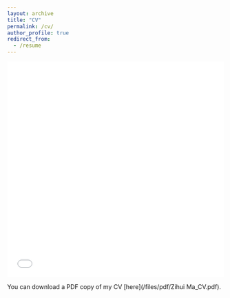 ```yaml
---
layout: archive
title: "CV"
permalink: /cv/
author_profile: true
redirect_from:
  - /resume
---
```


<iframe src="/files/pdf/Zihui Ma_CV.pdf" width="100%" height="500" frameborder="no" border="0" marginwidth="0" marginheight="0"></iframe>

You can download a PDF copy of my CV [here](/files/pdf/Zihui Ma_CV.pdf).
